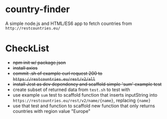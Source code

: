 # country-finder
A simple node.js and HTML/ES6 app to fetch countries from `http://restcountries.eu/`


# CheckList
* ~~npm init w/ package.json~~
* ~~install axios~~
* ~~commit .sh of example curl request 200 to `https://restcountries.eu/rest/v2/all`~~
* ~~install Jest as dev dependency and scaffold simple 'sum' example test~~
* create subset of returned data from `test.sh` to test with
* use example `sum` test to scaffold function that inserts inputString into `https://restcountries.eu/rest/v2/name/{name}`, replacing `{name}`
* use that test and function to scaffold new function that only returns countries with region value "Europe"